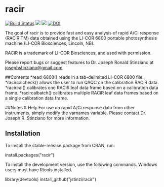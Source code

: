 # racir

[![Build Status](https://travis-ci.com/jstinzi/racir.svg?branch=master)](https://travis-ci.com/jstinzi/racir)
[![](https://www.r-pkg.org/badges/version/racir?color=blue)](https://cran.r-project.org/package=racir)
[![](http://cranlogs.r-pkg.org/badges/grand-total/racir?color=cyan)](https://cran.r-project.org/package=racir)
[![DOI](https://zenodo.org/badge/149156152.svg)](https://zenodo.org/badge/latestdoi/149156152)

The goal of racir is to provide fast and easy analysis of rapid A/Ci response
(RACiR TM) data obtained using the LI-COR 6800 portable photosynthesis machine
(LI-COR Biosciences, Lincoln, NB). 

RACiR is a trademark of LI-COR Biosciences, and used with permission.

Please report bugs or suggest features to Dr. Joseph Ronald Stinziano at
josephstinziano@gmail.com.

##Contents
*read_6800() reads in a tab-delimited LI-COR 6800 file.
*racircalcheck() allows the user to run QAQC on the calibration RACiR data.
*racircal() calibrates one RACiR leaf data frame based on a calibration data
    frame.
*racircalbatch() calibrates multiple RACiR leaf data frames based on a single
    calibration data frame.
    
##Notes & Help
For use on rapid A/Ci response data from other instruments, simply modify the
varnames variable. Please contact Dr. Joseph R. Stinziano for more information.

## Installation

To install the stable-release package from CRAN, run:

install.packages("racir")

To install the development version, use the following commands. Windows users
must have Rtools installed.

library(devtools)
install_github("jstinzi/racir")
